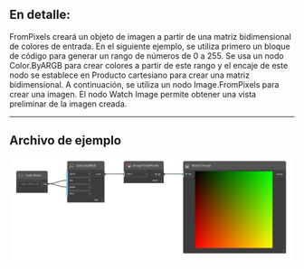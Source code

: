 ## En detalle:
FromPixels creará un objeto de imagen a partir de una matriz bidimensional de colores de entrada. En el siguiente ejemplo, se utiliza primero un bloque de código para generar un rango de números de 0 a 255. Se usa un nodo Color.ByARGB para crear colores a partir de este rango y el encaje de este nodo se establece en Producto cartesiano para crear una matriz bidimensional. A continuación, se utiliza un nodo Image.FromPixels para crear una imagen. El nodo Watch Image permite obtener una vista preliminar de la imagen creada.
___
## Archivo de ejemplo

![FromPixels (colors)](./DSCore.IO.Image.FromPixels(colors)_img.jpg)

